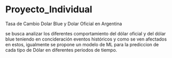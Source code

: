 # Proyecto_Individual

Tasa de Cambio Dolar Blue y Dolar Oficial en Argentina 

se busca analizar los diferentes comportamiento del dólar oficial y del dólar blue teniendo en concideración eventos históricos y como se ven afectados en estos,
igualmente se propone un modelo de ML para la prediccion de cada tipo de Dólar en diferentes periodos de tiempo. 
